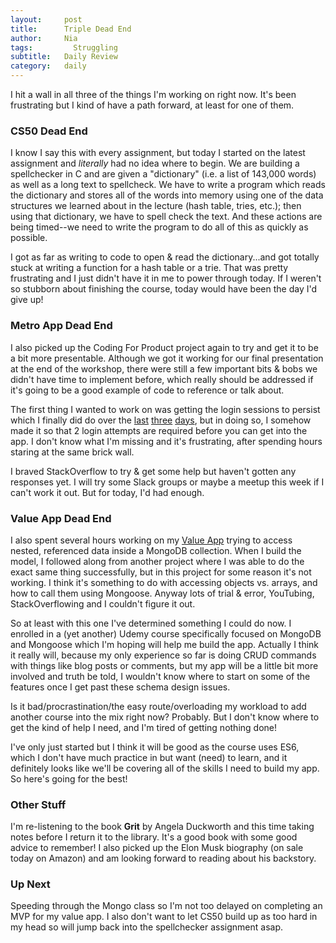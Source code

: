 ```yaml
---
layout:     post
title:      Triple Dead End
author:     Nia
tags: 		  Struggling
subtitle:  	Daily Review
category:   daily
---
```


I hit a wall in all three of the things I'm working on right now. It's been frustrating but I kind of have a path forward, at least for one of them.

### CS50 Dead End

I know I say this with every assignment, but today I started on the latest assignment and *literally* had no idea where to begin. We are building a spellchecker in C and are given a "dictionary" (i.e. a list of 143,000 words) as well as a long text to spellcheck. We have to write a program which reads the dictionary and stores all of the words into memory using one of the data structures we learned about in the lecture (hash table, tries, etc.); then using that dictionary, we have to spell check the text. And these actions are being timed--we need to write the program to do all of this as quickly as possible.

I got as far as writing to code to open & read the dictionary...and got totally stuck at writing a function for a hash table or a trie. That was pretty frustrating and I just didn't have it in me to power through today. If I weren't so stubborn about finishing the course, today would have been the day I'd give up!

### Metro App Dead End

I also picked up the Coding For Product project again to try and get it to be a bit more presentable. Although we got it working for our final presentation at the end of the workshop, there were still a few important bits & bobs we didn't have time to implement before, which really should be addressed if it's going to be a good example of code to reference or talk about.

The first thing I wanted to work on was getting the login sessions to persist which I finally did do over the [last](https://niamurrell.github.io/daily/2017/09/13/persistent-login/) [three](https://niamurrell.github.io/daily/2017/09/14/persistent-login-codepen/) [days](https://niamurrell.github.io/daily/2017/09/15/persistent-double-header/), but in doing so, I somehow made it so that 2 login attempts are required before you can get into the app. I don't know what I'm missing and it's frustrating, after spending hours staring at the same brick wall.

I braved StackOverflow to try & get some help but haven't gotten any responses yet. I will try some Slack groups or maybe a meetup this week if I can't work it out. But for today, I'd had enough.

### Value App Dead End

I also spent several hours working on my [Value App](https://niamurrell.github.io/search/index.html#ValueApp) trying to access nested, referenced data inside a MongoDB collection. When I build the model, I followed along from another project where I was able to do the exact same thing successfully, but in this project for some reason it's not working. I think it's something to do with accessing objects vs. arrays, and how to call them using Mongoose. Anyway lots of trial & error, YouTubing, StackOverflowing and I couldn't figure it out.

So at least with this one I've determined something I could do now. I enrolled in a (yet another) Udemy course specifically focused on MongoDB and Mongoose which I'm hoping will help me build the app. Actually I think it really will, because my only experience so far is doing CRUD commands with things like blog posts or comments, but my app will be a little bit more involved and truth be told, I wouldn't know where to start on some of the features once I get past these schema design issues.

Is it bad/procrastination/the easy route/overloading my workload to add another course into the mix right now? Probably. But I don't know where to get the kind of help I need, and I'm tired of getting nothing done!

I've only just started but I think it will be good as the course uses ES6, which I don't have much practice in but want (need) to learn, and it definitely looks like we'll be covering all of the skills I need to build my app. So here's going for the best!

### Other Stuff

I'm re-listening to the book **Grit** by Angela Duckworth and this time taking notes before I return it to the library. It's a good book with some good advice to remember! I also picked up the Elon Musk biography (on sale today on Amazon) and am looking forward to reading about his backstory.

### Up Next

Speeding through the Mongo class so I'm not too delayed on completing an MVP for my value app. I also don't want to let CS50 build up as too hard in my head so will jump back into the spellchecker assignment asap.